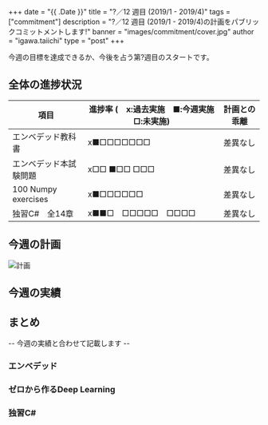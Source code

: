 +++
date = "{{ .Date }}"
title = "?／12 週目 (2019/1 - 2019/4)"
tags = ["commitment"]
description = "?／12 週目 (2019/1 - 2019/4)の計画をパブリックコミットメントします!"
banner = "images/commitment/cover.jpg"
author = "igawa.taiichi"
type = "post"
+++

今週の目標を達成できるか、今後を占う第?週目のスタートです。  

<!-- more -->

## 全体の進捗状況

| 項目                   | 進捗率 (　x:過去実施　■:今週実施　□:未実施) | 計画との乖離 |
| ---------------------- | ------------------------------------------- | ------------ |
| エンベデッド教科書     | x■□□□□□□□                                   | 差異なし     |
| エンベデッド本試験問題 | x□□ ■□□ □□□                                 | 差異なし     |
| 100 Numpy exercises    | x■□□□□□□                                    | 差異なし     |
| 独習C\#　全14章        | x■■□　□□□□□　□□□□                           | 差異なし     |

## 今週の計画

![計画](/images/commitment/week1?/week1?_plan.JPG)

## 今週の実績
<!--
![実績](/images/commitment/week1?/week1?_done.JPG)
![勉強時間の合計](/images/commitment/week1?/week1?_circle.png)
![勉強時間の分布](/images/commitment/week1?/week1?_chart.png)
-->
## まとめ
-- 今週の実績と合わせて記載します --

### エンベデッド
### ゼロから作るDeep Learning
### 独習C\#

